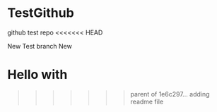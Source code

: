 # TestGithub
github test repo
<<<<<<< HEAD

New Test branch
New

Hello with 
=======
>>>>>>> parent of 1e6c297... adding readme file
